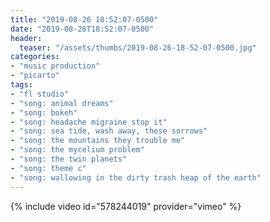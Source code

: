 ```yaml
---
title: "2019-08-26 18:52:07-0500"
date: "2019-08-26T18:52:07-0500"
header:
  teaser: "/assets/thumbs/2019-08-26-18-52-07-0500.jpg"
categories:
- "music production"
- "picarto"
tags:
- "fl studio"
- "song: animal dreams"
- "song: bokeh"
- "song: headache migraine stop it"
- "song: sea tide, wash away, these sorrows"
- "song: the mountains they trouble me"
- "song: the mycelium problem"
- "song: the twin planets"
- "song: theme c"
- "song: wallowing in the dirty trash heap of the earth"
---
```

{% include video id="578244019" provider="vimeo" %}
